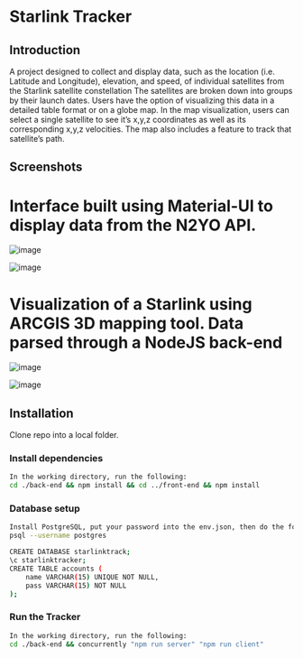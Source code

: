 # Starlink Tracker

## Introduction

A project designed to collect and display data, such as the location (i.e. Latitude and Longitude), elevation, and speed, of individual satellites from the Starlink satellite constellation
The satellites are broken down into groups by their launch dates. Users have the option of visualizing this data in a detailed table format or on a globe map. In the map visualization, users
can select a single satellite to see it’s x,y,z coordinates as well as its corresponding x,y,z velocities. The map also includes a feature to track that satellite’s path.

## Screenshots

# Interface built using Material-UI to display data from the N2YO API.
![image](https://user-images.githubusercontent.com/28841450/104968290-6c8b0400-59b3-11eb-9191-e79871197780.png)

![image](https://user-images.githubusercontent.com/28841450/104968527-1a96ae00-59b4-11eb-942d-5a9fef7777f0.png)

# Visualization of a Starlink using ARCGIS 3D mapping tool. Data parsed through a NodeJS back-end
![image](https://user-images.githubusercontent.com/28841450/104968408-bc69cb00-59b3-11eb-99ad-d6760ec4a644.png)

![image](https://user-images.githubusercontent.com/28841450/104968456-e4592e80-59b3-11eb-9ce5-cda2d86a17bd.png)

## Installation

Clone repo into a local folder. 

### Install dependencies

```bash
In the working directory, run the following:
cd ./back-end && npm install && cd ../front-end && npm install
```
### Database setup

```bash
Install PostgreSQL, put your password into the env.json, then do the following:
psql --username postgres

CREATE DATABASE starlinktrack;
\c starlinktracker;
CREATE TABLE accounts (
    name VARCHAR(15) UNIQUE NOT NULL,
    pass VARCHAR(15) NOT NULL
);
```

### Run the Tracker

```bash
In the working directory, run the following:
cd ./back-end && concurrently "npm run server" "npm run client"
```
